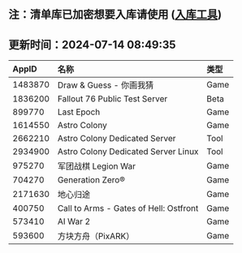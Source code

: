 ## 注：清单库已加密想要入库请使用 ([入库工具](https://github.com/BlankTMing/ManifestAutoUpdate/releases))

## 更新时间：2024-07-14 08:49:35
| AppID | 名称 | 类型  |
| :-------------------- | :----------------------------- | :----------- |
| 1483870 | Draw & Guess - 你画我猜| Game |
| 1836200 | Fallout 76 Public Test Server| Beta |
| 899770 | Last Epoch| Game |
| 1614550 | Astro Colony| Game |
| 2662210 | Astro Colony Dedicated Server| Tool |
| 2934900 | Astro Colony Dedicated Server Linux| Tool |
| 975270 | 军团战棋 Legion War| Game |
| 704270 | Generation Zero®| Game |
| 2171630 | 地心归途| Game |
| 400750 | Call to Arms - Gates of Hell: Ostfront| Game |
| 573410 | AI War 2| Game |
| 593600 | 方块方舟（PixARK）| Game |
